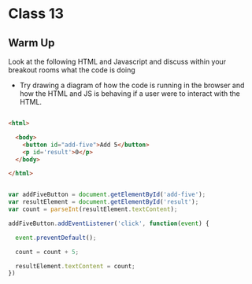 # Class 13

## Warm Up

Look at the following HTML and Javascript and discuss within your breakout rooms what the code is doing

- Try drawing a diagram of how the code is running in the browser and how the HTML and JS is behaving if a user were to interact with the HTML.

```html

<html>

  <body>
    <button id="add-five">Add 5</button>
    <p id='result'>0</p>
  </body>

</html>

```

```javascript

var addFiveButton = document.getElementById('add-five');
var resultElement = document.getElementById('result');
var count = parseInt(resultElement.textContent);

addFiveButton.addEventListener('click', function(event) {

  event.preventDefault();

  count = count + 5;

  resultElement.textContent = count;
})

```
